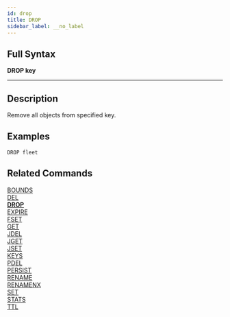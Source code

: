 ```yaml
---
id: drop
title: DROP
sidebar_label: __no_label
---
```


## Full Syntax

**DROP key**

---

## Description

Remove all objects from specified key.

## Examples

```tile38-cli
DROP fleet
```

## Related Commands

[BOUNDS](../commands/bounds.md)<br>
[DEL](../commands/del.md)<br>
**[DROP](../commands/drop.md)**<br>
[EXPIRE](../commands/expire.md)<br>
[FSET](../commands/fset.md)<br>
[GET](../commands/get.md)<br>
[JDEL](../commands/jdel.md)<br>
[JGET](../commands/jget.md)<br>
[JSET](../commands/jset.md)<br>
[KEYS](../commands/keys.md)<br>
[PDEL](../commands/pdel.md)<br>
[PERSIST](../commands/persist.md)<br>
[RENAME](../commands/rename.md)<br>
[RENAMENX](../commands/renamenx.md)<br>
[SET](../commands/set.md)<br>
[STATS](../commands/stats.md)<br>
[TTL](../commands/ttl.md)<br>